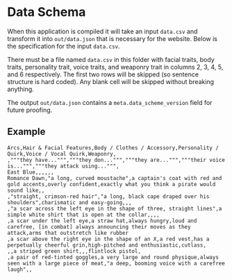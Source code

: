 # Data Schema

When this application is compiled it will take an input `data.csv` and transform it into `out/data.json` that is necessary for the
website. Below is the specification for the input `data.csv`.

There must be a file named `data.csv` in this folder with facial traits, body traits, personality trait, voice traits,
and weaponry trait in columns 2, 3, 4, 5, and 6 respectively. The first two rows will be skipped (so sentence structure
is hard coded). Any blank cell will be skipped without breaking anything.

The output `out/data.json` contains a `meta.data_scheme_version` field for future proofing.

## Example

```csv
Arcs,Hair & Facial Features,Body / Clothes / Accessory,Personality / Quirk,Voice / Vocal Quirk,Weaponry,
,"""they have...""","""they don...""","""they are...""","""their voice is...""","""they attack using...""",
East Blue,,,,,,
Romance Dawn,"a long, curved moustache",a captain's coat with red and gold accents,overly confident,exactly what you think a pirate would sound like,,
,"straight, crimson-red hair","a long, black cape draped over his shoulders",charismatic and easy-going,,,
,"a scar across the left eye in the shape of three, straight lines",a simple white shirt that is open at the collar,,,,
,a scar under the left eye,a straw hat,always hungry,loud and carefree, [in combat] always announcing their moves as they attack,arms that outstretch like rubber
,a scar above the right eye in the shape of an X,a red vest,has a perpetually cheerful grin,high-pitched and enthusiastic,cutlass,
,,a striped green shirt,,,flintlock pistol,
,a pair of red-tinted goggles,a very large and round physique,always seen with a large piece of meat,"a deep, booming voice with a carefree laugh",,
```
